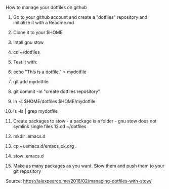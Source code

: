 
How to manage your dotfiles on github

1. Go to your github account and create a "dotfiles" repository and initialize it with a Readme.md
2. Clone it to your $HOME
3. Intall gnu stow
4. cd ~/dotfiles
5. Test it with:
6. echo "This is a dotfile." > mydotfile
7. git add mydotfile
8. git commit -m "create dotfiles repository"
9. ln -s $HOME/dotfiles $HOME/mydotfile
10. ls -la | grep mydotfile

11. Create packages to stow - a package is a folder - gnu stow does not symlink single files
12.cd ~/dotfiles 
13. mkdir .emacs.d
14. cp ~/.emacs.d/emacs_ok.org .
15. stow .emacs.d
16. Make as many packages as you want. Stow them and push them to your git repository

Source: https://alexpearce.me/2016/02/managing-dotfiles-with-stow/

